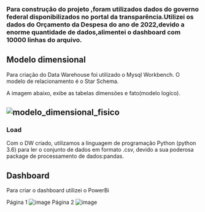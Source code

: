  ### Para construção do projeto ,foram utilizados dados  do governo federal disponibilizados no portal da transparência.Utilizei os dados do Orçamento da Despesa do ano de 2022,devido a enorme  quantidade de dados,alimentei o dashboard com 10000 linhas do arquivo.
 

## Modelo dimensional
Para criação do Data Warehouse foi utilizado o Mysql Workbench. O modelo de relacionamento é o  Star Schema.

A imagem abaixo, exibe as tabelas dimensões e fato(modelo logíco).
##  ![modelo_dimensional_fisico](https://github.com/guilhermefritz/ModeloDW_orcamento_despesa/assets/126536587/00084f44-5545-4db8-889f-5c8e88345599)

### Load
Com o DW criado, utilizamos a linguagem de programação Python (python 3.6) para ler o conjunto de dados em formato .csv, devido a sua poderosa package de processamento de dados:pandas.

## Dashboard
 Para criar o dashboard utilizei o PowerBi
 
Página 1
![image](https://github.com/guilhermefritz/ModeloDW_orcamento_despesa/assets/126536587/de385ce0-b5e6-4743-8ed9-7435a83169a6)
Página 2 
![image](https://github.com/guilhermefritz/ModeloDW_orcamento_despesa/assets/126536587/5a5fb45a-b977-40cc-b16d-0f0691cb1cdb)



